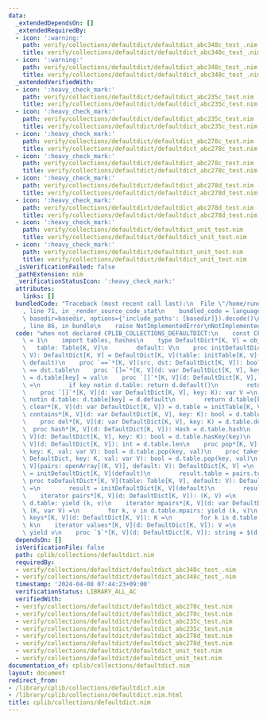 ```yaml
---
data:
  _extendedDependsOn: []
  _extendedRequiredBy:
  - icon: ':warning:'
    path: verify/collections/defaultdict/defaultdict_abc348c_test_.nim
    title: verify/collections/defaultdict/defaultdict_abc348c_test_.nim
  - icon: ':warning:'
    path: verify/collections/defaultdict/defaultdict_abc348c_test_.nim
    title: verify/collections/defaultdict/defaultdict_abc348c_test_.nim
  _extendedVerifiedWith:
  - icon: ':heavy_check_mark:'
    path: verify/collections/defaultdict/defaultdict_abc235c_test.nim
    title: verify/collections/defaultdict/defaultdict_abc235c_test.nim
  - icon: ':heavy_check_mark:'
    path: verify/collections/defaultdict/defaultdict_abc235c_test.nim
    title: verify/collections/defaultdict/defaultdict_abc235c_test.nim
  - icon: ':heavy_check_mark:'
    path: verify/collections/defaultdict/defaultdict_abc278c_test.nim
    title: verify/collections/defaultdict/defaultdict_abc278c_test.nim
  - icon: ':heavy_check_mark:'
    path: verify/collections/defaultdict/defaultdict_abc278c_test.nim
    title: verify/collections/defaultdict/defaultdict_abc278c_test.nim
  - icon: ':heavy_check_mark:'
    path: verify/collections/defaultdict/defaultdict_abc278d_test.nim
    title: verify/collections/defaultdict/defaultdict_abc278d_test.nim
  - icon: ':heavy_check_mark:'
    path: verify/collections/defaultdict/defaultdict_abc278d_test.nim
    title: verify/collections/defaultdict/defaultdict_abc278d_test.nim
  - icon: ':heavy_check_mark:'
    path: verify/collections/defaultdict/defaultdict_unit_test.nim
    title: verify/collections/defaultdict/defaultdict_unit_test.nim
  - icon: ':heavy_check_mark:'
    path: verify/collections/defaultdict/defaultdict_unit_test.nim
    title: verify/collections/defaultdict/defaultdict_unit_test.nim
  _isVerificationFailed: false
  _pathExtension: nim
  _verificationStatusIcon: ':heavy_check_mark:'
  attributes:
    links: []
  bundledCode: "Traceback (most recent call last):\n  File \"/home/runner/.local/lib/python3.10/site-packages/onlinejudge_verify/documentation/build.py\"\
    , line 71, in _render_source_code_stat\n    bundled_code = language.bundle(stat.path,\
    \ basedir=basedir, options={'include_paths': [basedir]}).decode()\n  File \"/home/runner/.local/lib/python3.10/site-packages/onlinejudge_verify/languages/nim.py\"\
    , line 86, in bundle\n    raise NotImplementedError\nNotImplementedError\n"
  code: "when not declared CPLIB_COLLECTIONS_DEFAULTDICT:\n    const CPLIB_COLLECTIONS_DEFAULTDICT*\
    \ = 1\n    import tables, hashes\n    type DefaultDict*[K, V] = object\n     \
    \   table: Table[K, V]\n        default: V\n    proc initDefaultDict*[K, V](default:\
    \ V): DefaultDict[K, V] = DefaultDict[K, V](table: initTable[K, V](), default:\
    \ default)\n    proc `==`*[K, V](src, dst: DefaultDict[K, V]): bool = src.table\
    \ == dst.table\n    proc `[]=`*[K, V](d: var DefaultDict[K, V], key: K, val: V)\
    \ = d.table[key] = val\n    proc `[]`*[K, V](d: DefaultDict[K, V], key: K): V\
    \ =\n        if key notin d.table: return d.default()\n        return d.table[key]\n\
    \    proc `[]`*[K, V](d: var DefaultDict[K, V], key: K): var V =\n        if key\
    \ notin d.table: d.table[key] = d.default\n        return d.table[key]\n    proc\
    \ clear*[K, V](d: var DefaultDict[K, V]) = d.table = initTable[K, V](0)\n    proc\
    \ contains*[K, V](d: var DefaultDict[K, V], key: K): bool = d.table.contains(key)\n\
    \    proc del*[K, V](d: var DefaultDict[K, V], key: K) = d.table.del(key)\n  \
    \  proc hash*[K, V](d: DefaultDict[K, V]): Hash = d.table.hash\n    proc hasKey*[K,\
    \ V](d: DefaultDict[K, V], key: K): bool = d.table.hasKey(key)\n    proc len*[K,\
    \ V](d: DefaultDict[K, V]): int = d.table.len\n    proc pop*[K, V](d: var DefaultDict,\
    \ key: K, val: var V): bool = d.table.pop(key, val)\n    proc take*[K, V](d: var\
    \ DefaultDict, key: K, val: var V): bool = d.table.pop(key, val)\n    proc toDefaultDict*[K,\
    \ V](pairs: openArray[(K, V)], default: V): DefaultDict[K, V] =\n        result\
    \ = initDefaultDict[K, V](default)\n        result.table = pairs.toTable\n   \
    \ proc toDefaultDict*[K, V](table: Table[K, V], default: V): DefaultDict[K, V]\
    \ =\n        result = initDefaultDict[K, V](default)\n        result.table = table\n\
    \    iterator pairs*[K, V](d: DefaultDict[K, V]): (K, V) =\n        for k, v in\
    \ d.table: yield (k, v)\n    iterator mpairs*[K, V](d: var DefaultDict[K, V]):\
    \ (K, var V) =\n        for k, v in d.table.mpairs: yield (k, v)\n    iterator\
    \ keys*[K, V](d: DefaultDict[K, V]): K =\n        for k in d.table.keys: yield\
    \ k\n    iterator values*[K, V](d: DefaultDict[K, V]): V =\n        for v in d.table.values:\
    \ yield v\n    proc `$`*[K, V](d: DefaultDict[K, V]): string = $(d.table)\n"
  dependsOn: []
  isVerificationFile: false
  path: cplib/collections/defaultdict.nim
  requiredBy:
  - verify/collections/defaultdict/defaultdict_abc348c_test_.nim
  - verify/collections/defaultdict/defaultdict_abc348c_test_.nim
  timestamp: '2024-04-08 07:44:23+09:00'
  verificationStatus: LIBRARY_ALL_AC
  verifiedWith:
  - verify/collections/defaultdict/defaultdict_abc278c_test.nim
  - verify/collections/defaultdict/defaultdict_abc278c_test.nim
  - verify/collections/defaultdict/defaultdict_abc235c_test.nim
  - verify/collections/defaultdict/defaultdict_abc235c_test.nim
  - verify/collections/defaultdict/defaultdict_abc278d_test.nim
  - verify/collections/defaultdict/defaultdict_abc278d_test.nim
  - verify/collections/defaultdict/defaultdict_unit_test.nim
  - verify/collections/defaultdict/defaultdict_unit_test.nim
documentation_of: cplib/collections/defaultdict.nim
layout: document
redirect_from:
- /library/cplib/collections/defaultdict.nim
- /library/cplib/collections/defaultdict.nim.html
title: cplib/collections/defaultdict.nim
---
```

